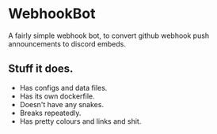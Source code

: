 # WebhookBot
A fairly simple webhook bot, to convert github webhook push announcements to discord embeds.

## Stuff it does.
- Has configs and data files.
- Has its own dockerfile.
- Doesn't have any snakes.
- Breaks repeatedly.
- Has pretty colours and links and shit.

